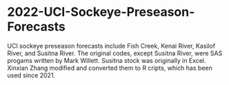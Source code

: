 # 2022-UCI-Sockeye-Preseason-Forecasts
UCI sockeye preseason forecasts include Fish Creek, Kenai River, Kasilof River, and Susitna River. The original codes, except Susitna River, were SAS progams written by Mark Willett. Susitna stock was originally in Excel. Xinxian Zhang modified and converted them to R cripts, which has been used since 2021.
